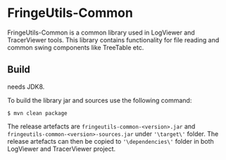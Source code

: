 FringeUtils-Common
==============
FringeUtils-Common is a common library used in LogViewer and TracerViewer tools.
This library contains functionality for file reading and common swing components like TreeTable etc.


Build
-----
needs JDK8.  

To build the library jar and sources use the following command:
```
$ mvn clean package
```

The release artefacts are `fringeutils-common-<version>.jar` and `fringeutils-common-<version>-sources.jar` under `'\target\'` folder.
The release artefacts can then be copied to `'\dependencies\'` folder in both LogViewer and TracerViewer project.
